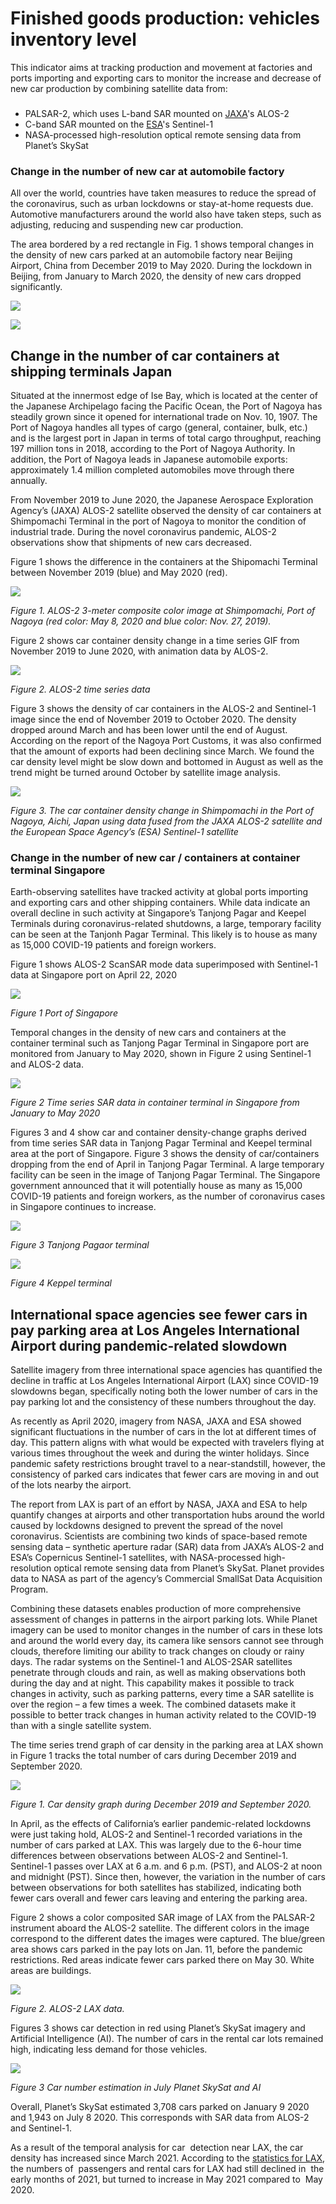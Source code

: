 # Finished goods production: vehicles inventory level

This indicator aims at tracking production and movement at factories and ports importing and exporting cars to monitor the increase and decrease of new car production
by combining satellite data from:
###
- PALSAR-2, which uses L-band SAR mounted on [JAXA](https://global.jaxa.jp/)'s ALOS-2 
- C-band SAR mounted on the [ESA](https://esa.int/)'s Sentinel-1
- NASA-processed high-resolution optical remote sensing data from Planet’s SkySat



### Change in the number of new car at automobile factory

All over the world, countries have taken measures to reduce the spread of the coronavirus, such as urban lockdowns or stay-at-home requests due.
Automotive manufacturers around the world also have taken steps, such as adjusting, reducing and suspending new car production.


The area bordered by a red rectangle in Fig. 1 shows temporal changes in the density of new cars parked at an automobile factory near Beijing Airport, China from December 2019 to May 2020. During the lockdown in Beijing, from January to March 2020, the density of new cars dropped significantly. 

![](https://raw.githubusercontent.com/eurodatacube/eodash-assets/main/collections/E9_car_containers/Tri_E8.png)

![](https://raw.githubusercontent.com/eurodatacube/eodash-assets/main/collections/E9_car_containers/Tri_1_E8.png)



## Change in the number of car containers at shipping terminals Japan


Situated at the innermost edge of Ise Bay, which is located at the center of the Japanese Archipelago facing the Pacific Ocean, the Port of Nagoya has steadily grown since it opened for international trade on Nov. 10, 1907. The Port of Nagoya handles all types of cargo (general, container, bulk, etc.) and is the largest port in Japan in terms of total cargo throughput, reaching 197 million tons in 2018, according to the Port of Nagoya Authority. In addition, the Port of Nagoya leads in Japanese automobile exports: approximately 1.4 million completed automobiles move through there annually. 

From November 2019 to June 2020, the Japanese Aerospace Exploration Agency’s (JAXA) ALOS-2 satellite observed the density of car containers at Shimpomachi Terminal in the port of Nagoya to monitor the condition of industrial trade. During the novel coronavirus pandemic, ALOS-2 observations show that shipments of new cars decreased. 

Figure 1 shows the difference in the containers at the Shipomachi Terminal between November 2019 (blue) and May 2020 (red).


![](https://raw.githubusercontent.com/eurodatacube/eodash-assets/main/collections/E9_car_containers/JP02-E9-Fig1.png)

*Figure 1. ALOS-2 3-meter composite color image at Shimpomachi, Port of Nagoya (red color: May 8, 2020 and blue color: Nov. 27, 2019).*

Figure 2 shows car container density change in a time series GIF from November 2019 to June 2020, with animation data by ALOS-2. 

![](https://raw.githubusercontent.com/eurodatacube/eodash-assets/main/collections/E9_car_containers/JP02-E9-Fig2.gif)

*Figure 2. ALOS-2 time series data*

Figure 3 shows the density of car containers in the ALOS-2 and Sentinel-1 image since the end of November 2019 to October 2020. The density dropped around March and has been lower until the end of August. According on the report of the Nagoya Port Customs, it was also confirmed that the amount of exports had been declining since March. We found the car density level might be slow down and bottomed in August as well as the trend might be turned around October by satellite image analysis. 

![](https://raw.githubusercontent.com/eurodatacube/eodash-assets/main/collections/E9_car_containers/JP02-E9-Fig3.png)

*Figure 3. The car container density change in Shimpomachi in the Port of Nagoya, Aichi, Japan using data fused from the JAXA ALOS-2 satellite and the European Space Agency’s (ESA) Sentinel-1 satellite*

### Change in the number of new car / containers at container terminal Singapore

Earth-observing satellites have tracked activity at global ports importing and exporting cars and other shipping containers. While data indicate an overall decline in such activity at Singapore’s Tanjong Pagar and Keepel Terminals during coronavirus-related shutdowns, a large, temporary facility can be seen at the Tanjonh Pagar Terminal. This likely is to house as many as 15,000 COVID-19 patients and foreign workers. 

Figure 1 shows ALOS-2 ScanSAR mode data superimposed with Sentinel-1 data at Singapore port on April 22, 2020

![](https://raw.githubusercontent.com/eurodatacube/eodash-assets/main/collections/E9_car_containers/E9_Fig1.png)

*Figure 1 Port of Singapore*

Temporal changes in the density of new cars and containers at the container terminal such as Tanjong Pagar Terminal in Singapore port are monitored from January to May 2020, shown in Figure 2 using Sentinel-1 and ALOS-2 data.

![](https://raw.githubusercontent.com/eurodatacube/eodash-assets/main/collections/E9_car_containers/E9_Fig2.png)

*Figure 2 Time series SAR data in container terminal in Singapore from January to May 2020*

Figures 3 and 4 show car and container density-change graphs derived from time series SAR data in Tanjong Pagar Terminal and Keepel terminal area at the port of Singapore. Figure 3 shows the density of car/containers dropping from the end of April in Tanjong Pagar Terminal. A large temporary facility can be seen in the image of Tanjong Pagar Terminal. The Singapore government announced that it will potentially house as many as 15,000 COVID-19 patients and foreign workers, as the number of coronavirus cases in Singapore continues to increase. 

![](https://raw.githubusercontent.com/eurodatacube/eodash-assets/main/collections/E9_car_containers/E9_Fig3.png)

*Figure 3 Tanjong Pagaor terminal*

![](https://raw.githubusercontent.com/eurodatacube/eodash-assets/main/collections/E9_car_containers/E9_Fig4.png)

*Figure 4 Keppel terminal*


## International space agencies see fewer cars in pay parking area at Los Angeles International Airport during pandemic-related slowdown

Satellite imagery from three international space agencies has quantified the decline in traffic at Los Angeles International Airport (LAX) since COVID-19 slowdowns began, specifically noting both the lower number of cars in the pay parking lot and the consistency of these numbers throughout the day.

As recently as April 2020, imagery from NASA, JAXA and ESA showed significant fluctuations in the number of cars in the lot at different times of day. This pattern aligns with what would be expected with travelers flying at various times throughout the week and during the winter holidays. Since pandemic safety restrictions brought travel to a near-standstill, however, the consistency of parked cars indicates that fewer cars are moving in and out of the lots nearby the airport.

The report from LAX is part of an effort by NASA, JAXA and ESA to help quantify changes at airports and other transportation hubs around the world caused by lockdowns designed to prevent the spread of the novel coronavirus. Scientists are combining two kinds of space-based remote sensing data – synthetic aperture radar (SAR) data from JAXA’s ALOS-2 and ESA’s Copernicus Sentinel-1 satellites, with NASA-processed high-resolution optical remote sensing data from Planet’s SkySat. Planet provides data to NASA as part of the agency’s Commercial SmallSat Data Acquisition Program. 

Combining these datasets enables production of more comprehensive assessment of changes in patterns in the airport parking lots. While Planet imagery can be used to monitor changes in the number of cars in these lots and around the world every day, its camera like sensors cannot see through clouds, therefore limiting our ability to track changes on cloudy or rainy days. The radar systems on the Sentinel-1 and ALOS-2SAR satellites penetrate through clouds and rain, as well as making observations both during the day and at night. This capability makes it possible to track changes in activity, such as parking patterns, every time a SAR satellite is over the region – a few times a week.  The combined datasets make it possible to better track changes in human activity related to the COVID-19 than with a single satellite system.    

The time series trend graph of car density in the parking area at LAX shown in Figure 1 tracks the total number of cars during December 2019 and September 2020. 

![](https://raw.githubusercontent.com/eurodatacube/eodash-assets/main/collections/E9_car_containers/US021-E9-Fig1.png)

*Figure 1. Car density graph during December 2019 and September 2020.*

In April, as the effects of California’s earlier pandemic-related lockdowns were just taking hold, ALOS-2 and Sentinel-1 recorded variations in the number of cars parked at LAX. This was largely due to the 6-hour time differences between observations between ALOS-2 and Sentinel-1. Sentinel-1 passes over LAX at 6 a.m. and 6 p.m. (PST), and ALOS-2 at noon and midnight (PST). Since then, however, the variation in the number of cars between observations for both satellites has stabilized, indicating both fewer cars overall and fewer cars leaving and entering the parking area.

Figure 2 shows a color composited SAR image of LAX from the PALSAR-2 instrument aboard the ALOS-2 satellite. The different colors in the image correspond to the different dates the images were captured. The blue/green area shows cars parked in the pay lots on Jan. 11, before the pandemic restrictions. Red areas indicate fewer cars parked there on May 30. White areas are buildings.

![](https://raw.githubusercontent.com/eurodatacube/eodash-assets/main/collections/E9_car_containers/US021-E9-Fig2.png)

*Figure 2. ALOS-2 LAX data.*

Figures 3 shows car detection in red using Planet’s SkySat imagery and Artificial Intelligence (AI). The number of cars in the rental car lots remained high, indicating less demand for those vehicles.


![](https://raw.githubusercontent.com/eurodatacube/eodash-assets/main/collections/E9_car_containers/US021-E9-Fig4.png)

*Figure 3 Car number estimation in July Planet SkySat and AI*

Overall, Planet’s SkySat estimated 3,708 cars parked on January 9 2020 and 1,943 on July 8 2020. This corresponds with SAR data from ALOS-2 and Sentinel-1. 

As a result of the temporal analysis for  car  detection near LAX, the car density has increased since March 2021. 
According to the [statistics for LAX](https://www.lawa.org/lawa-investor-relations/statistics-for-lax), the numbers  of  passengers and rental cars for LAX had still declined  in  the early months of 2021, but turned to increase in May 2021 compared  to  May 2020. 
